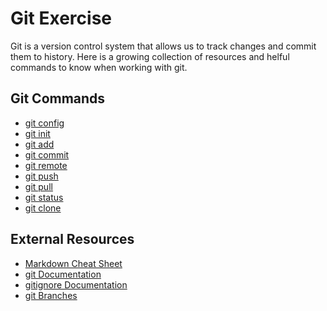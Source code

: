 # Git Exercise 
Git is a version control system that allows us to track changes and commit them to history.
Here is a growing collection of resources and helful commands to know when working with git. 
## Git Commands
- [git config](./Commands/Config.md)
- [git init](./Commands/Init.md)
- [git add](./Commands/Add.md)
- [git commit](./Commands/Commit)
- [git remote](./Commands/Remote)
- [git push](./commands/Push.md)
- [git pull](./Commands/Pull.md)
- [git status](./Commands/Status.md)
- [git clone](./Commands/Clone.md)

## External Resources
- [Markdown Cheat Sheet](https://www.markdownguide,org/cheat-sheet/)
- [git Documentation](https://git-scm.com/docs)
- [gitignore Documentation](https://git-scm.com/docs/gitignore)
- [git Branches](https://git-scm.com/book/en/v2/GIt-Branching-Branches-in-a-Nutsheell)
